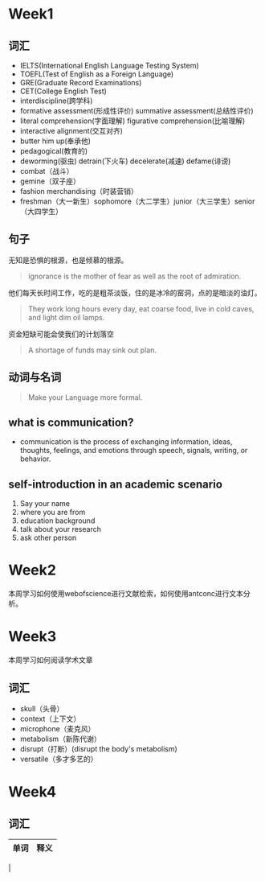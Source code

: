 # Week1
## 词汇
- IELTS(International English Language Testing System)
- TOEFL(Test of English as a Foreign Language)
- GRE(Graduate Record Examinations)
- CET(College English Test)
- interdiscipline(跨学科)
- formative assessment(形成性评价) summative assessment(总结性评价)
- literal comprehension(字面理解) figurative comprehension(比喻理解)
- interactive alignment(交互对齐)
- butter him up(奉承他) 
- pedagogical(教育的)
- deworming(驱虫) detrain(下火车) decelerate(减速) defame(诽谤)
- combat（战斗）
- gemine（双子座）
- fashion merchandising（时装营销）
- freshman（大一新生）sophomore（大二学生）junior（大三学生）senior（大四学生）

## 句子
无知是恐惧的根源，也是倾慕的根源。
> ignorance is the mother of fear as well as the root of admiration.

他们每天长时间工作，吃的是粗茶淡饭，住的是冰冷的窑洞，点的是暗淡的油灯。
> They work long hours every day, eat coarse food, live in cold caves, and light dim oil lamps.

资金短缺可能会使我们的计划落空
> A shortage of funds may sink out plan.

## 动词与名词
> Make your Language more formal.

## what is communication?
- communication is the process of exchanging information, ideas, thoughts, feelings, and emotions through speech, signals, writing, or behavior.

## self-introduction in an academic scenario
1. Say your name
2. where you are from
3. education background
4. talk about your research 
5. ask other person


# Week2
本周学习如何使用webofscience进行文献检索，如何使用antconc进行文本分析。

# Week3
本周学习如何阅读学术文章
## 词汇
- skull（头骨）
- context（上下文）
- microphone（麦克风）
- metabolism（新陈代谢）
- disrupt（打断）(disrupt the body's metabolism)
- versatile（多才多艺的）

# Week4
## 词汇
| 单词 | 释义 |
| --- | --- |
|
